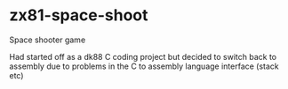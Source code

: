 # zx81-space-shoot
 Space shooter game

Had started off as a dk88 C coding project but decided to switch back to assembly due to problems in the C to assembly
language interface (stack etc)
